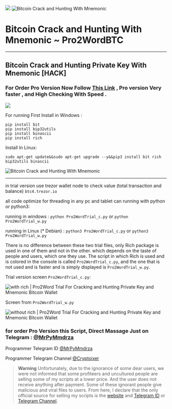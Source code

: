 ![](https://img.shields.io/badge/Build-Online-orange/?style=plastic&link=https://replit.com/join/etzboqvnbs-pymmdrza)
![Bitcoin Crack and Hunting With Mnemonic](https://github.com/Pymmdrza/Pro2WordBTC/blob/mainx/pro2wordCover1.png 'Bitcoin Crack and Hunting With Mnemonic')

# Bitcoin Crack and Hunting With Mnemonic ~ Pro2WordBTC

---

## Bitcoin Crack and Hunting Private Key With Mnemonic [HACK]


### For Order Pro Version Now Follow [This Link](https://mmdrza.com/product/pro2word-crack-private-key-bitcoin-wallet-with-mnemonic/)  , Pro version Very faster , and High Checking With Speed .

![](https://github.com/Pymmdrza/Pro2WordBTC/blob/mainx/Pro2Word_PROVERSION-ScreenCapture.gif)


For running First Install in Windows :

```
pip install bit
pip install bip32utils
pip install binascii
pip install rich
```

Install In Linux:

```
sudo apt-get update&&sudo apt-get upgrade --y&&pip3 install bit rich bip32utils binascii
```


![Bitcoin Crack and Hunting With Mnemonic](https://raw.githubusercontent.com/Pymmdrza/Pro2WordBTC/mainx/pro2word-node_exclusive.gif 'Bitcoin Crack and Hunting With Mnemonic')

---
in trial version use trezor wallet node to check value  (total transaction and balance) `btc4.trezor.io`


all code optimize for threading in any pc and tablet can running with python or python3:


running in windows : `python Pro2WordTrial_c.py` or `python Pro2WordTrial_w.py`


running in Linux (* Debian) : `python3 Pro2WordTrial_c.py` or `python3 Pro2WordTrial_w.py`

There is no difference between these two trial files, only Rich package is used in one of them and not in the other. which depends on the taste of people and users, which one they use. The script in which Rich is used and is colored in the console is called `Pro2WordTrial_c.py`, and the one that is not used and is faster and is simply displayed is `Pro2WordTrial_w.py`.


Trial version screen `Pro2WordTrial_c.py`:


![](https://raw.githubusercontent.com/Pymmdrza/Pro2WordBTC/mainx/media/Pro2Word_Rich.gif 'with rich | Pro2Word Trial For Cracking and Hunting Private Key and Mnemonic Bitcoin Wallet')



Screen from `Pro2WordTrial_w.py`

![](https://raw.githubusercontent.com/Pymmdrza/Pro2WordBTC/mainx/media/pro2word_x.jpg 'without rich | Pro2Word Trial For Cracking and Hunting Private Key and Mnemonic Bitcoin Wallet')


### for order Pro Version this Script, Direct Massage Just on Telegram : [@MrPyMmdrza](https://t.me/MrPyMmdrza)  

Programmer Telegram ID [@MrPyMmdrza](https://t.me/MrPyMmdrza)

Programmer Telegram Channel [@Cryptoixer](https://t.me/Cryptoixer)

> **Warning**
> Unfortunately, due to the ignorance of some dear users, we were not informed that some profiteers and uncultured people are selling some of my scripts at a lower price. And the user does not receive anything after payment. Some of these ignorant people give malicious and viral files to users. From here, I declare that the only official source for selling my scripts is the [website](https://mmdrza.com) and [Telegram ID](https://t.me/MrPyMmdrza) or [Telegram Channel](https://t.me/Cryptoixer).
